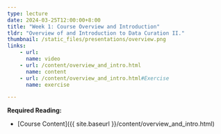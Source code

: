 ```yaml
---
type: lecture
date: 2024-03-25T12:00:00+8:00
title: "Week 1: Course Overview and Introduction"
tldr: "Overview of and Introduction to Data Curation II."
thumbnail: /static_files/presentations/overview.png
links:
    - url:
      name: video
    - url: /content/overview_and_intro.html
      name: content
    - url: /content/overview_and_intro.html#Exercise
      name: exercise

---
```

**Required Reading:**
- [Course Content]({{ site.baseurl }}/content/overview_and_intro.html)
